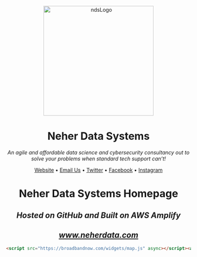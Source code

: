 <!DOCTYPE html>
<html lang="en-US">

<head>
  <meta charset="utf-8">

  <link rel="stylesheet"
    href="https://cdn.jsdelivr.net/gh/Microsoft/vscode/extensions/markdown-language-features/media/markdown.css">
  <link rel="stylesheet"
    href="https://cdn.jsdelivr.net/gh/Microsoft/vscode/extensions/markdown-language-features/media/highlight.css">

</head>

<body class="vscode-body vscode-light">
  <p align="center">
    <img alt="ndsLogo" width="300" height="300" src="https://github.com/neherdata.png">
  </p>
  <h1 align="center">Neher Data Systems</h1>
  <p align="center"><i>An agile and affordable data science and cybersecurity consultancy out to solve your problems when standard tech
    support can’t!</i></p>
  </p>
  <p align="center"><a href="http://www.neherdata.com">Website</a> • <a
        href="mailto:tyler@neherdata.com?cc=joe@neherdata.com&amp;subject=Contact%20Us%20-%20Found%20on%20GitHub">Email
        Us</a> • <a href="https://twitter.com/neherdata">Twitter</a> • <a
        href="https://www.facebook.com/neherdata">Facebook</a> • <a href="https://instagram.com/neherdata">Instagram</a>
    </p>

<h1 align="center">Neher Data Systems Homepage</h1>
<h2 align="center"><i>Hosted on GitHub and Built on AWS Amplify</i></h2>
<h2 align="center"><i><a href="https://www.neherdata.com">www.neherdata.com</a></i></h2>

<!-- [Apple Maps Link to Address](http://maps.apple.com/?address=106,Secretariat+Ct,Tinton+Falls,New+Jersey&dirflg=d&t=m) -->
<!-- [Apple Maps Link to Query](http://maps.apple.com/?q=Neher+Data+Systemsdirflg=d&t=m) -->


```html
<script src="https://broadbandnow.com/widgets/map.js" async></script><a class="bbn-embed" data-widget="state" data-width="" target="_blank" aria-label="Broadband Map. Opens in a new window" href="https://broadbandnow.com/New-Jersey">New Jersey Broadband Map</a>
```
